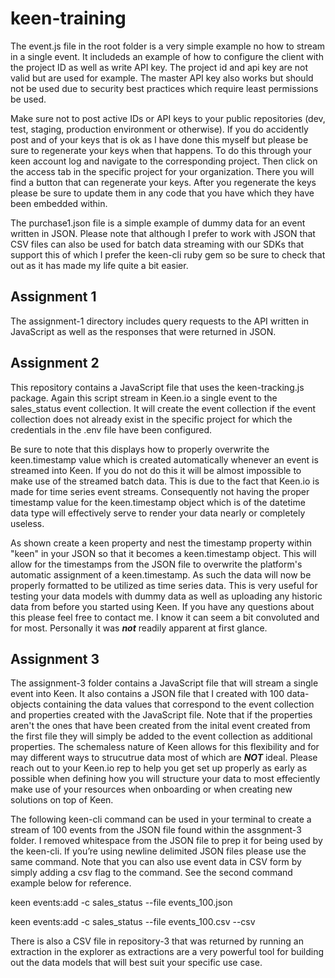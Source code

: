 # keen-training

The event.js file in the root folder is a very simple example no how to stream in a single event. It includeds an example of how to configure the client with the project ID as well as write API key. The project id and api key are not valid but are used for example. The master API key also works but should not be used due to security best practices which require least permissions be used.

Make sure not to post active IDs or API keys to your public repositories (dev, test, staging, production environment or otherwise). If you do accidently post and of your keys that is ok as I have done this myself but please be sure to regenerate your keys when that happens. To do this through your keen account log and navigate to the corresponding project. Then click on the access tab in the specific project for your organization. There you will find a button that can regenerate your keys. After you regenerate the keys please be sure to update them in any code that you have which they have been embedded within.

The purchase1.json file is a simple example of dummy data for an event written in JSON. Please note that although I prefer to work with JSON that CSV files can also be used for batch data streaming with our SDKs that support this of which I prefer the keen-cli ruby gem so be sure to check that out as it has made my life quite a bit easier.

## Assignment 1

The assignment-1 directory includes query requests to the API written in JavaScript as well as the responses that were returned in JSON.

## Assignment 2

This repository contains a JavaScript file that uses the keen-tracking.js package. Again this script stream in Keen.io a single event to the sales_status event collection. It will create the event collection if the event collection does not already exist in the specific project for which the credentials in the .env file have been configured.

Be sure to note that this displays how to properly overwrite the keen.timestamp value which is created automatically whenever an event is streamed into Keen. If you do not do this it will be almost impossible to make use of the streamed batch data. This is due to the fact that Keen.io is made for time series event streams. Consequently not having the proper timestamp value for the keen.timestamp object which is of the datetime data type will effectively serve to render your data nearly or completely useless.

As shown create a keen property and nest the timestamp property within "keen" in your JSON so that it becomes a keen.timestamp object. This will allow for the timestamps from the JSON file to overwrite the platform's automatic assignment of a keen.timestamp. As such the data will now be properly formatted to be utilized as time series data. This is very useful for testing your data models with dummy data as well as uploading any historic data from before you started using Keen. If you have any questions about this please feel free to contact me. I know it can seem a bit convoluted and for most. Personally it was **_not_** readily apparent at first glance.

## Assignment 3

The assignment-3 folder contains a JavaScript file that will stream a single event into Keen. It also contains a JSON file that I created with 100 data-objects containing the data values that correspond to the event collection and properties created with the JavaScript file. Note that if the properties aren't the ones that have been created from the inital event created from the first file they will simply be added to the event collection as additional properties. The schemaless nature of Keen allows for this flexibility and for may different ways to strucutrue data most of which are **_NOT_** ideal. Please reach out to your Keen.io rep to help you get set up properly as early as possible when defining how you will structure your data to most effeciently make use of your resources when onboarding or when creating new solutions on top of Keen.

The following keen-cli command can be used in your terminal to create a stream of 100 events from the JSON file found within the assgnment-3 folder. I removed whitespace from the JSON file to prep it for being used by the keen-cli. If you’re using newline delimited JSON files please use the same command. Note that you can also use event data in CSV form by simply adding a csv flag to the command. See the second command example below for reference.

keen events:add -c sales_status --file events_100.json

keen events:add -c sales_status --file events_100.csv --csv

There is also a CSV file in repository-3 that was returned by running an extraction in the explorer as extractions are a very powerful tool for building out the data models that will best suit your specific use case.
